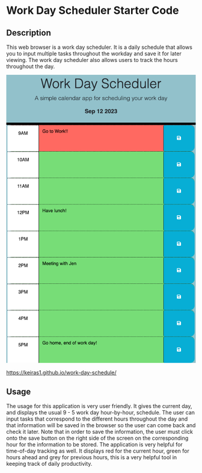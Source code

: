 # Work Day Scheduler Starter Code

## Description

This web browser is a work day scheduler. It is a daily schedule that allows you to input multiple tasks throughout the workday and save it for later viewing. The work day scheduler also allows users to track the hours throughout the day.

![Work day scheduler](Calendarworkdayscheduler.png)

https://keiras1.github.io/work-day-schedule/

## Usage

The usage for this application is very user friendly. It gives the current day, and displays the usual 9 - 5 work day hour-by-hour, schedule. The user can input tasks that correspond to the different hours throughout the day and that information will be saved in the browser so the user can come back and check it later. Note that in order to save the information, the user must click onto the save button on the right side of the screen on the corresponding hour for the information to be stored. The application is very helpful for time-of-day tracking as well. It displays red for the current hour, green for hours ahead and grey for previous hours, this is a very helpful tool in keeping track of daily productivity.



